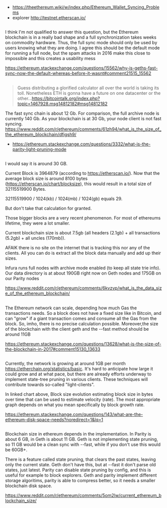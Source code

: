 - https://theethereum.wiki/w/index.php/Ethereum_Wallet_Syncing_Problems
- explorer http://testnet.etherscan.io/

##

	
I think I'm not qualified to answer this question, but the Ethereum blockchain is in a really bad shape and a full synchronization takes weeks on commodity hardware. Thus, the full sync mode should only be used by users knowing what they are doing. I agree this should be the default mode for running a full node, but the spam attacks in 2016 make this close to impossible and this creates a usability mess

https://ethereum.stackexchange.com/questions/15562/why-is-geths-fast-sync-now-the-default-whereas-before-it-wasnt#comment21515_15562

##

>Guess distributing a glorified calculator all over the world is taking its toll. Nonetheless ETH is gonna have a future on one datacenter or the other...https://bitcointalk.org/index.php?topic=1467928.msg14812182#msg14812182

The fast sync chain is about 12 Gb. For comparison, the full archive node is currently 140 Gb.
As your blockchain is at 30 Gb, your node client is not fast syncing.
https://www.reddit.com/r/ethereum/comments/61zh94/what_is_the_size_of_the_ethereum_blockchain/dfigsh9/

- https://ethereum.stackexchange.com/questions/3332/what-is-the-parity-light-pruning-mode

##

I would say it is around 30 GB.

Current Block is 3964879 (according to https://etherscan.io/). Now that the average block size is around 8100 bytes (https://etherscan.io/chart/blocksize), this would result in a total size of 32115519900 Bytes.

32115519900 / 1024(kb) / 1024(mb) / 1024(gb) equals 29.

But don't take that calculation for granted.

Those bigger blocks are a very recent phenomenon. For most of ethereums lifetime, they were a lot smaller.


Current blockchain size is about 7.5gb (all headers (2.1gb) + all transactions (5.2gb) + all uncles (170mb)).

AFAIK there is no site on the internet that is tracking this nor any of the clients. All you can do is extract all the block data manually and add up their sizes.


Infura runs full nodes with archive mode enabled (to keep all state trie info). Our data directory is at about 190GB right now on Geth nodes and 175GB on our Parity nodes

https://www.reddit.com/r/ethereum/comments/6kvzvp/what_is_the_data_size_of_the_ethereum_blockchain/

##

The Ethereum network can scale, depending how much Gas the transactions needs. So a block does not have a fixed size like in Bitcoin, and can "grow" if a giant transaction comes and consume all the Gas from the block. So, imho, there is no precise calculation possible. Moreover,the size of the blockchain with the client geth and the --fast method should be around 11GB

https://ethereum.stackexchange.com/questions/13628/what-is-the-size-of-the-blockchain-in-2017#comment15130_13633

##

Currently, the network is growing at around 1GB per month https://etherchain.org/statistics/basic. It's hard to anticipate how large it could grow and at what pace, but there are already efforts underway to implement state-tree pruning in various clients. These techniques will contribute towards so-called "light-clients".

In linked chart above, Block size evolution estimating block size in bytes over time that can be used to estimate velocity (rate). The most appropriate graph depends on what you mean specifically by block growth rate.

https://ethereum.stackexchange.com/questions/143/what-are-the-ethereum-disk-space-needs?noredirect=1&lq=1

##

Blockchain size in ethereum depends in the implementation. In Parity is about 6 GB, in Geth is about 11 GB. Geth is not implementing state pruning, so 11 GB would be a clean sync with --fast, while if you don't use this would be 60GB+.

There is a feature called state pruning, that clears the past states, leaving only the current state. Geth don't have this, but at --fast it don't parse old states, just latest. Parity can disable state pruning by config, and this is useful for example to block explorers. Geth and parity implement different storage algoritims, parity is able to compress better, so it needs a smaller blockchain disk space.

https://www.reddit.com/r/ethereum/comments/5om2lw/current_ethereum_blockchain_size/

